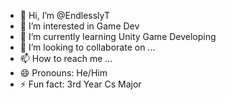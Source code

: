 - 👋 Hi, I’m @EndlesslyT
- 👀 I’m interested in Game Dev
- 🌱 I’m currently learning Unity Game Developing
- 💞️ I’m looking to collaborate on ...
- 📫 How to reach me ...
- 😄 Pronouns: He/Him
- ⚡ Fun fact: 3rd Year Cs Major

<!---
EndlesslyT/EndlesslyT is a ✨ special ✨ repository because its `README.md` (this file) appears on your GitHub profile.
You can click the Preview link to take a look at your changes.
--->
